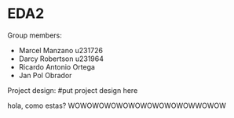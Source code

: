 # EDA2

Group members:
- Marcel Manzano u231726
- Darcy Robertson u231964
- Ricardo Antonio Ortega
- Jan Pol Obrador 

Project design:
#put project design here

hola, como estas? WOWOWOWOWOWOWOWOWOWOWWOWOW